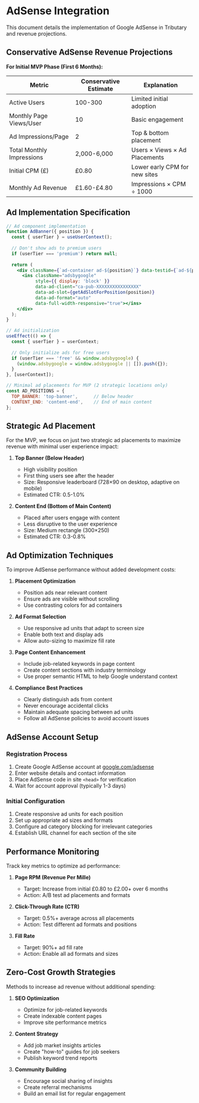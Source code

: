 # AdSense Integration

This document details the implementation of Google AdSense in Tributary and revenue projections.

## Conservative AdSense Revenue Projections

**For Initial MVP Phase (First 6 Months):**

| Metric | Conservative Estimate | Explanation |
|--------|----------------------|-------------|
| Active Users | 100-300 | Limited initial adoption |
| Monthly Page Views/User | 10 | Basic engagement |
| Ad Impressions/Page | 2 | Top & bottom placement |
| Total Monthly Impressions | 2,000-6,000 | Users × Views × Ad Placements |
| Initial CPM (£) | £0.80 | Lower early CPM for new sites |
| Monthly Ad Revenue | £1.60-£4.80 | Impressions × CPM ÷ 1000 |

## Ad Implementation Specification

```jsx
// Ad component implementation
function AdBanner({ position }) {
  const { userTier } = useUserContext();
  
  // Don't show ads to premium users
  if (userTier === 'premium') return null;
  
  return (
    <div className={`ad-container ad-${position}`} data-testid={`ad-${position}`}>
      <ins className="adsbygoogle"
           style={{ display: 'block' }}
           data-ad-client="ca-pub-XXXXXXXXXXXXXXXX"
           data-ad-slot={getAdSlotForPosition(position)}
           data-ad-format="auto"
           data-full-width-responsive="true"></ins>
    </div>
  );
}

// Ad initialization
useEffect(() => {
  const { userTier } = userContext;
  
  // Only initialize ads for free users
  if (userTier === 'free' && window.adsbygoogle) {
    (window.adsbygoogle = window.adsbygoogle || []).push({});
  }
}, [userContext]);

// Minimal ad placements for MVP (2 strategic locations only)
const AD_POSITIONS = {
  TOP_BANNER: 'top-banner',      // Below header
  CONTENT_END: 'content-end',    // End of main content
};
```

## Strategic Ad Placement 

For the MVP, we focus on just two strategic ad placements to maximize revenue with minimal user experience impact:

1. **Top Banner (Below Header)**
   - High visibility position
   - First thing users see after the header
   - Size: Responsive leaderboard (728×90 on desktop, adaptive on mobile)
   - Estimated CTR: 0.5-1.0%

2. **Content End (Bottom of Main Content)**
   - Placed after users engage with content
   - Less disruptive to the user experience
   - Size: Medium rectangle (300×250)
   - Estimated CTR: 0.3-0.8%

## Ad Optimization Techniques

To improve AdSense performance without added development costs:

1. **Placement Optimization**
   - Position ads near relevant content 
   - Ensure ads are visible without scrolling
   - Use contrasting colors for ad containers

2. **Ad Format Selection**
   - Use responsive ad units that adapt to screen size
   - Enable both text and display ads
   - Allow auto-sizing to maximize fill rate

3. **Page Content Enhancement**
   - Include job-related keywords in page content
   - Create content sections with industry terminology
   - Use proper semantic HTML to help Google understand context

4. **Compliance Best Practices**
   - Clearly distinguish ads from content
   - Never encourage accidental clicks
   - Maintain adequate spacing between ad units
   - Follow all AdSense policies to avoid account issues

## AdSense Account Setup

### Registration Process

1. Create Google AdSense account at [google.com/adsense](https://www.google.com/adsense)
2. Enter website details and contact information
3. Place AdSense code in site `<head>` for verification
4. Wait for account approval (typically 1-3 days)

### Initial Configuration

1. Create responsive ad units for each position
2. Set up appropriate ad sizes and formats
3. Configure ad category blocking for irrelevant categories
4. Establish URL channel for each section of the site

## Performance Monitoring

Track key metrics to optimize ad performance:

1. **Page RPM (Revenue Per Mille)**
   - Target: Increase from initial £0.80 to £2.00+ over 6 months
   - Action: A/B test ad placements and formats

2. **Click-Through Rate (CTR)**
   - Target: 0.5%+ average across all placements
   - Action: Test different ad formats and positions

3. **Fill Rate**
   - Target: 90%+ ad fill rate
   - Action: Enable all ad formats and sizes

## Zero-Cost Growth Strategies

Methods to increase ad revenue without additional spending:

1. **SEO Optimization**
   - Optimize for job-related keywords
   - Create indexable content pages
   - Improve site performance metrics

2. **Content Strategy**
   - Add job market insights articles
   - Create "how-to" guides for job seekers
   - Publish keyword trend reports

3. **Community Building**
   - Encourage social sharing of insights
   - Create referral mechanisms
   - Build an email list for regular engagement 